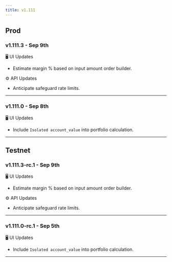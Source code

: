 ```yaml
---
title: v1.111
---
```

## Prod
### v1.111.3 - Sep 9th
🖥️  UI Updates 
* Estimate margin % based on input amount order builder.

⚙️ API Updates
* Anticipate safeguard rate limits.
---
### v1.111.0 - Sep 8th
🖥️  UI Updates 
* Include `Isolated account_value` into portfolio calculation.
---

## Testnet
### v1.111.3-rc.1 - Sep 9th
🖥️  UI Updates 
* Estimate margin % based on input amount order builder.

⚙️ API Updates
* Anticipate safeguard rate limits.
---
### v1.111.0-rc.1 - Sep 5th
🖥️  UI Updates 
* Include `Isolated account_value` into portfolio calculation.
---
